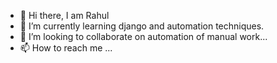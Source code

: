 - 👋 Hi there, I am Rahul
- 🌱 I’m currently learning django and automation techniques.
- 💞️ I’m looking to collaborate on automation of manual work...
- 📫 How to reach me ...

<!---
rahul-mn/rahul-mn is a ✨ special ✨ repository because its `README.md` (this file) appears on your GitHub profile.
You can click the Preview link to take a look at your changes.
--->
